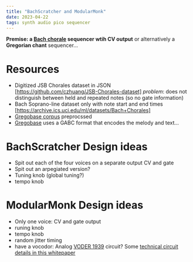 ```yaml
---
title: "BachScratcher and ModularMonk"
date: 2023-04-22
tags: synth audio pico sequencer
---
```


**Premise:  a [Bach chorale](https://bach-chorales.com/BachChorales.htm) sequencer wtih CV output** or alternatively a **Gregorian chant** sequencer...

# Resources

* Digitized JSB Chorales dataset in JSON [https://github.com/czhuang/JSB-Chorales-dataset] *problem*: does not distinguish between held and repeated notes (so no gate information)
* Bach Soprano-line dataset only with note start and end times [https://archive.ics.uci.edu/ml/datasets/Bach+Chorales]
* [Gregobase corpus](https://github.com/bacor/gregobasecorpus) preprocssed
* [Gregobase](https://gregobase.selapa.net/chant.php?id=16787) uses a GABC format that encodes the melody and text...

# BachScratcher Design ideas

* Spit out each of the four voices on a separate output CV and gate 
* Spit out an arpegiated version?
* Tuning knob (global tuning?)
* tempo knob

# ModularMonk Design ideas

* Only one voice:  CV and gate output
* runing knob
* tempo knob
* random jitter timing
* have a vocodor: Analog [VODER 1939](https://en.wikipedia.org/wiki/Voder) circuit?  Some [technical circuit details in this whitepaper](https://www.specialtyansweringservice.net/wp-content/uploads/resources_papers/what-is-the-voder/The-Voder.pdf) 

